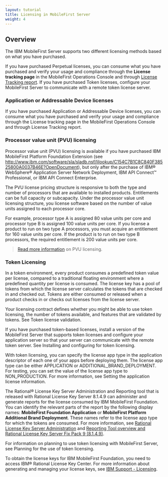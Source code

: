 ```yaml
---
layout: tutorial
title: Licensing in MobileFirst Server
weight: 4
---
```

## Overview
The IBM MobileFirst Server supports two different licensing methods based on what you have purchased.

If you have purchased Perpetual licenses, you can consume what you have purchased and verify your usage and compliance through the **License tracking page** in the MobileFirst Operations Console and through [License Tracking report](http://www.ibm.com/support/knowledgecenter/en/SSHS8R_8.0.0/com.ibm.worklight.admin.doc/admin/r_license_tracking_report.html?view=kc#r_license_tracking_report). If you have purchased Token licenses, configure your MobileFirst Server to communicate with a remote token license server.

### Application or Addressable Device licenses
If you have purchased Application or Addressable Device licenses, you can consume what you have purchased and verify your usage and compliance through the License tracking page in the MobileFirst Operations Console and through License Tracking report.

### Processor value unit (PVU) licensing
Processor value unit (PVU) licensing is available if you have purchased IBM MobileFirst Platform Foundation Extension (see http://www.ibm.com/software/sla/sladb.nsf/lilookup/C154C7B1C8C840F38525800A0037B46E?OpenDocument), but only after the purchase of IBM® WebSphere® Application Server Network Deployment, IBM API Connect™ Professional, or IBM API Connect Enterprise.

The PVU license pricing structure is responsive to both the type and number of processors that are available to installed products. Entitlements can be full capacity or subcapacity. Under the processor value unit licensing structure, you license software based on the number of value units assigned to each processor core.

For example, processor type A is assigned 80 value units per core and processor type B is assigned 100 value units per core. If you license a product to run on two type A processors, you must acquire an entitlement for 160 value units per core. If the product is to run on two type B processors, the required entitlement is 200 value units per core.

> [Read more information](https://www.ibm.com/support/knowledgecenter/SS8JFY_9.2.0/com.ibm.lmt.doc/Inventory/overview/c_processor_value_unit_licenses.html) on PVU licensing.

### Token Licensing
In a token environment, every product consumes a predefined token value per license, compared to a traditional floating environment where a predefined quantity per license is consumed. The license key has a pool of tokens from which the license server calculates the tokens that are checked in and checked out. Tokens are either consumed or released when a product checks in or checks out licenses from the license server.

Your licensing contract defines whether you might be able to use token licensing, the number of tokens available, and features that are validated by tokens. See Token license validation.

If you have purchased token-based licenses, install a version of the MobileFirst Server that supports token licenses and configure your application server so that your server can communicate with the remote token server. See Installing and configuring for token licensing.

With token licensing, you can specify the license app type in the application descriptor of each one of your apps before deploying them. The license app type can be either APPLICATION or ADDITIONAL_BRAND_DEPLOYMENT. For testing, you can set the value of the license app type to NON_PRODUCTION. For more information, see Setting the application license information.

The Rational® License Key Server Administration and Reporting tool that is released with Rational License Key Server 8.1.4.9 can administer and generate reports for the license consumed by IBM MobileFirst Foundation. You can identify the relevant parts of the report by the following display names: **MobileFirst Foundation Application** or **MobileFirst Platform Additional Brand Deployment**. These names refer to the license app type for which the tokens are consumed. For more information, see [Rational License Key Server Administration](https://www.ibm.com/support/knowledgecenter/SSSTWP_8.1.4/com.ibm.rational.license.doc/topics/c_rlks_admin_tool_overview.html) and [Reporting Tool overview and Rational License Key Server Fix Pack 9 (8.1.4.9)](http://www.ibm.com/support/docview.wss?uid=swg24040300).

For information on planning to use token licensing with MobileFirst Server, see Planning for the use of token licensing.

To obtain the license keys for IBM MobileFirst Foundation, you need to access IBM® Rational License Key Center. For more information about generating and managing your license keys, see [IBM Support - Licensing](http://www.ibm.com/software/rational/support/licensing/).